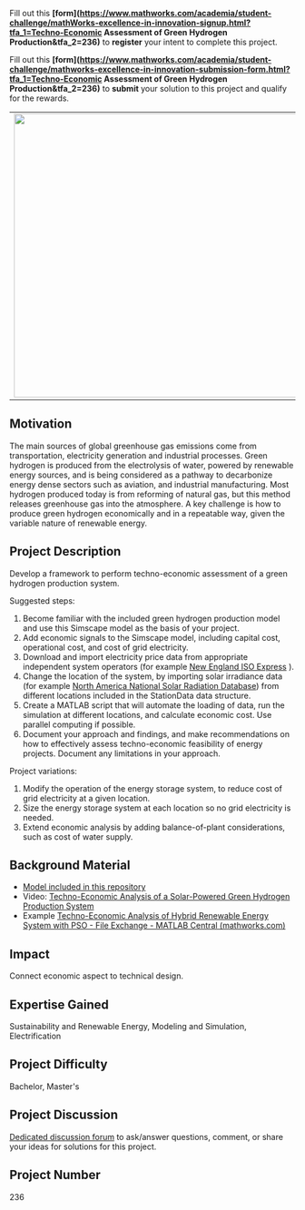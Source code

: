 Fill out this <strong>[form](https://www.mathworks.com/academia/student-challenge/mathWorks-excellence-in-innovation-signup.html?tfa_1=Techno-Economic Assessment of Green Hydrogen Production&tfa_2=236)</strong> to **register** your intent to complete this project.

Fill out this <strong>[form](https://www.mathworks.com/academia/student-challenge/mathworks-excellence-in-innovation-submission-form.html?tfa_1=Techno-Economic Assessment of Green Hydrogen Production&tfa_2=236)</strong> to **submit** your solution to this project and qualify for the rewards.

<table>
<td><img src="https://gist.githubusercontent.com/robertogl/e0115dc303472a9cfd52bbbc8edb7665/raw/clean-energy.jpg"  width=500 /></td>
<td><p><h1>Techno-Economic Assessment of Green Hydrogen Production</h1></p>
<p>Perform early-stage economic feasibility of an energy project to determine project viability.</p>
</table>

## Motivation

The main sources of global greenhouse gas emissions come from transportation, electricity generation and industrial processes. Green hydrogen is produced from the electrolysis of water, powered by renewable energy sources, and is being considered as a pathway to decarbonize energy dense sectors such as aviation, and industrial manufacturing. Most hydrogen produced today is from reforming of natural gas, but this method releases greenhouse gas into the atmosphere. A key challenge is how to produce green hydrogen economically and in a repeatable way, given the variable nature of renewable energy.

## Project Description

Develop a framework to perform techno-economic assessment of a green hydrogen production system. 

Suggested steps:
1.	Become familiar with the included green hydrogen production model and use this Simscape model as the basis of your project.
2.	Add economic signals to the Simscape model, including capital cost, operational cost, and cost of grid electricity.
3.	Download and import electricity price data from appropriate independent system operators (for example [New England ISO Express](https://www.iso-ne.com/markets-operations/iso-express) ).
4.	Change the location of the system, by importing solar irradiance data (for example [North America National Solar Radiation Database](https://nsrdb.nrel.gov/data-sets/how-to-access-data)) from different locations included in the StationData data structure.
5.	Create a MATLAB script that will automate the loading of data, run the simulation at different locations, and calculate economic cost. Use parallel computing if possible.
6.	Document your approach and findings, and make recommendations on how to effectively assess techno-economic feasibility of energy projects. Document any limitations in your approach.

Project variations:

1.	Modify the operation of the energy storage system, to reduce cost of grid electricity at a given location.
2.	Size the energy storage system at each location so no grid electricity is needed.
3.	Extend economic analysis by adding balance-of-plant considerations, such as cost of water supply.


## Background Material

-	[Model included in this repository](https://github.com/mathworks/MathWorks-Excellence-in-Innovation/tree/main/projects/Techno-Economic%20Assessment%20of%20Green%20Hydrogen%20Production/techno_economic_green_hydrogen_model)
-	Video:
[Techno-Economic Analysis of a Solar-Powered Green Hydrogen Production System](https://www.youtube.com/watch?v=cpttz8Q7jww)
-	Example
[Techno-Economic Analysis of Hybrid Renewable Energy System with PSO - File Exchange - MATLAB Central (mathworks.com)](https://www.mathworks.com/matlabcentral/fileexchange/54205-techno-economic-analysis-of-hybrid-renewable-energy-system-with-pso)


## Impact

Connect economic aspect to technical design.

## Expertise Gained 

Sustainability and Renewable Energy, Modeling and Simulation, Electrification


## Project Difficulty

Bachelor, Master's

## Project Discussion

[Dedicated discussion forum](https://github.com/mathworks/MathWorks-Excellence-in-Innovation/discussions/72) to ask/answer questions, comment, or share your ideas for solutions for this project.

## Project Number

236
